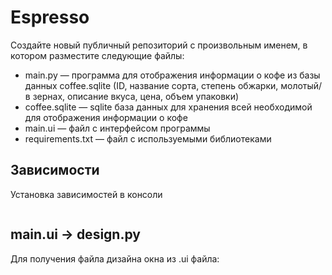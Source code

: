 # Espresso
Создайте новый публичный репозиторий с произвольным именем, в котором разместите следующие файлы:
- main.py — программа для отображения информации о кофе из базы данных coffee.sqlite (ID, название сорта, степень обжарки, молотый/в зернах, описание вкуса, цена, объем упаковки)
- coffee.sqlite — sqlite база данных для хранения всей необходимой для отображения информации о кофе
- main.ui — файл с интерфейсом программы
- requirements.txt — файл с используемыми библиотеками

## Зависимости
Установка зависимостей в консоли
```pip install -r requirements.txt
```

## main.ui -> design.py
Для получения файла дизайна окна из .ui файла:
```pyuic5 main.ui -o design.py
```
